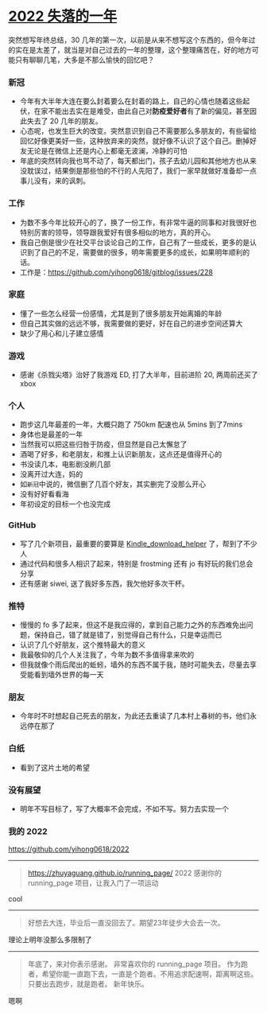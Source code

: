 # [2022 失落的一年](https://github.com/yihong0618/gitblog/issues/255)

突然想写年终总结，30 几年的第一次，以前是从来不想写这个东西的，但今年过的实在是太差了，就当是对自己过去的一年的整理，这个整理痛苦在，好的地方可能只有聊聊几笔，大多是不那么愉快的回忆吧？

### 新冠

- 今年有大半年大连在要么封着要么在封着的路上，自己的心情也随着这些起伏，在家不能出去实在是难受，由此自己对**防疫爱好者**有了新的偏见，甚至因此失去了 20 几年的朋友。
- 心态呢，也发生巨大的改变。突然意识到自己不需要那么多朋友的，有些留给回忆好像更美好一些，这种放弃来的突然，就好像不认识了这个自己。删掉好友无论是在微信上还是内心上都毫无波澜，冷静的可怕
- 年底的突然转向我也骂不动了，每天都出门，孩子去幼儿园和其他地方也从来没耽误过，结果倒是那些怕的不行的人先阳了，我们一家早就做好准备却一点事儿没有，来的讽刺。


### 工作

- 为数不多今年比较开心的了，换了一份工作，有非常牛逼的同事和对我很好也特别厉害的领导，领导跟我爱好有很多相似的地方，真的开心。
- 我自己倒是很少在社交平台谈论自己的工作，自己有了一些成长，更多的是认识到了自己的不足，需要做的很多，明年需要更多的成长，如果明年顺利的话。
- 工作是：https://github.com/yihong0618/gitblog/issues/228

### 家庭

- 懂了一些怎么经营一份感情，尤其是到了很多朋友开始离婚的年龄
- 但自己其实做的远远不够，我需要做的更好，好在自己的进步空间还算大
- 缺少了用心和儿子建立感情

### 游戏

- 感谢《杀戮尖塔》治好了我游戏 ED, 打了大半年，目前进阶 20, 两周前还买了 xbox

### 个人

- 跑步这几年最差的一年，大概只跑了 750km 配速也从 5mins 到了7mins
- 身体也是最差的一年
- 当然我可以把这些归咎于防疫，但显然是自己太懈怠了
- 酒喝了好多，和老朋友，和推上认识新朋友，这点还是值得开心的
- 书没读几本，电影剧没刷几部
- 没离开过大连，妈的
- 如`新冠`中说的，微信删了几百个好友，其实删完了没那么开心
- 没有好好看看海
- 年初设定的目标一个也没完成

### GitHub

- 写了几个新项目，最重要的要算是 [Kindle_download_helper](https://github.com/yihong0618/Kindle_download_helper) 了，帮到了不少人
- 通过代码和很多人相识了起来，特别是 frostming 还有 jo 有好玩的我们总会分享
- 还有感谢 siwei, 送了我好多东西，我欠他好多次干杯。

### 推特

- 慢慢的 fo 多了起来，但这不是我应得的，拿到自己能力之外的东西难免出问题，保持自己，错了就是错了，别觉得自己有什么，只是幸运而已
- 认识了几个好朋友，这个推特最大的意义
- 我最敬仰的几个人关注我了，今年为数不多值得拿来吹的
- 但我就像个雨后爬出的蚯蚓，墙外的东西不属于我，随时可能失去，尽量去享受能看到墙外世界的每一天

### 朋友

- 今年时不时想起自己死去的朋友，为此还去重读了几本村上春树的书，他们永远停在那了

### 白纸

- 看到了这片土地的希望

### 没有展望

- 明年不写目标了，写了大概率不会完成，不如不写。努力去实现一个

### 我的 2022
https://github.com/yihong0618/2022

---

> https://zhuyaguang.github.io/running_page/ 2022 感谢你的 running_page 项目，让我入门了一项运动

cool

---

> 好想去大连，毕业后一直没回去了。期望23年徒步大会去一次。

理论上明年没那么多限制了

---

> 年底了，来对你表示感谢。 非常喜欢你的 running_page 项目。 作为跑者，希望你能一直跑下去，一直是个跑者。不用追求配速啊，距离啊这些。只要出去跑步，就是跑者。 新年快乐。

嗯啊